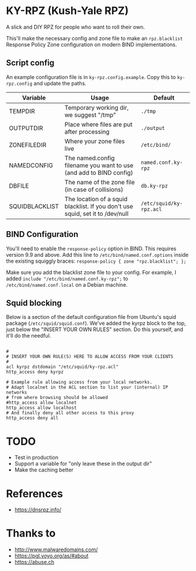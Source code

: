 # KY-RPZ (Kush-Yale RPZ)

A slick and DIY RPZ for people who want to roll their own.

This'll make the necessary config and zone file to make an `rpz.blacklist` Response Policy Zone configuration on modern BIND implementations.

## Script config

An example configuration file is in `ky-rpz.config.example`. Copy this to `ky-rpz.config` and update the paths.


| Variable | Usage | Default
| --- | --- | --- |
| TEMPDIR | Temporary working dir, we suggest "/tmp" | `./tmp` |
| OUTPUTDIR | Place where files are put after processing | `./output` |
| ZONEFILEDIR | Where your zone files live | `/etc/bind/` |
| NAMEDCONFIG | The named.config filename you want to use (and add to BIND config) | `named.conf.ky-rpz` |
| DBFILE | The name of the zone file (in case of collisions) | `db.ky-rpz`
| SQUIDBLACKLIST | The location of a squid blacklist. If you don't use squid, set it to /dev/null | `/etc/squid/ky-rpz.acl` |


## BIND Configuration

You'll need to enable the `response-policy` option in BIND. This requires version 9.9 and above. Add this line to `/etc/bind/named.conf.options` inside the existing squiggly braces: `response-policy { zone "rpz.blacklist"; };`

Make sure you add the blacklist zone file to your config. For example, I added `include "/etc/bind/named.conf.ky-rpz";` to `/etc/bind/named.conf.local` on a Debian machine.

## Squid blocking

Below is a section of the default configuration file from Ubuntu's squid package (`/etc/squid/squid.conf`). We've added the kyrpz block to the top, just below the "INSERT YOUR OWN RULES" section. Do this yourself, and it'll do the needful.

```

#
# INSERT YOUR OWN RULE(S) HERE TO ALLOW ACCESS FROM YOUR CLIENTS
#
acl kyrpz dstdomain "/etc/squid/ky-rpz.acl"
http_access deny kyrpz

# Example rule allowing access from your local networks.
# Adapt localnet in the ACL section to list your (internal) IP networks
# from where browsing should be allowed
#http_access allow localnet
http_access allow localhost
# And finally deny all other access to this proxy
http_access deny all
```

# TODO

* Test in production
* Support a variable for "only leave these in the output dir"
* Make the caching better

# References

* https://dnsrpz.info/

# Thanks to

* http://www.malwaredomains.com/
* https://pgl.yoyo.org/as/#about
* https://abuse.ch


